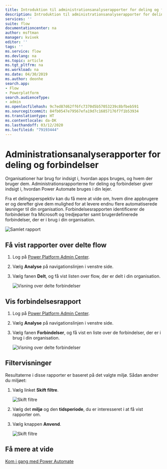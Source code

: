 ```yaml
---
title: Introduktion til administrationsanalyserapporter for deling og forbindelser | Microsoft Docs
description: Introduktion til administrationsanalyserapporter for deling og forbindelser for Power Automate
services: ''
suite: flow
documentationcenter: na
author: msftman
manager: kvivek
editor: ''
tags: ''
ms.service: flow
ms.devlang: na
ms.topic: article
ms.tgt_pltfrm: na
ms.workload: na
ms.date: 04/30/2019
ms.author: deonhe
search.app:
- Flow
- Powerplatform
search.audienceType:
- admin
ms.openlocfilehash: 9c7ed87d62ff6fc7370d5b57053239c8bfbeb591
ms.sourcegitcommit: 84fb0547e79567efa19d7c16857176f7f1b53934
ms.translationtype: HT
ms.contentlocale: da-DK
ms.lasthandoff: 03/12/2020
ms.locfileid: "79193444"
---
```

# <a name="sharing-and-connectors-admin-analytics-reports"></a>Administrationsanalyserapporter for deling og forbindelser


Organisationer har brug for indsigt i, hvordan apps bruges, og hvem der bruger dem. Administrationsrapporterne for deling og forbindelser giver indsigt i, hvordan Power Automate bruges i din lejer. 

Fra et delingsperspektiv kan du få mere at vide om, hvem dine appbrugere er og derefter give dem mulighed for at levere endnu flere automatiserede løsninger til din organisation. Forbindelsesrapporten identificerer de forbindelser fra Microsoft og tredjeparter samt brugerdefinerede forbindelser, der er i brug i din organisation.

![Samlet rapport](media/admin-analytics-report/default-report.png)

## <a name="view-shared-flows-reports"></a>Få vist rapporter over delte flow

1. Log på [Power Platform Admin Center](https://admin.powerplatform.microsoft.com/).
1. Vælg **Analyse** på navigationslinjen i venstre side.
1. Vælg fanen **Delt**, og få vist listen over flow, der er delt i din organisation.
 
    ![Visning over delte forbindelser](media/admin-analytics-report/shared-tab.png)


## <a name="view-connectors-report"></a>Vis forbindelsesrapport

1. Log på [Power Platform Admin Center](https://admin.powerplatform.microsoft.com/).
1. Vælg **Analyse** på navigationslinjen i venstre side.
1. Vælg fanen **Forbindelser**, og få vist en liste over de forbindelser, der er i brug i din organisation.
 
    ![Visning over delte forbindelser](media/admin-analytics-report/connectors-tab.png)

## <a name="filter-views"></a>Filtervisninger

Resultaterne i disse rapporter er baseret på det valgte miljø. Sådan ændrer du miljøet:

1. Vælg linket **Skift filtre**.
    
    ![Skift filtre](media/admin-analytics-report/filters.png)

1. Vælg det **miljø** og den **tidsperiode**, du er interesseret i at få vist rapporter om.
1. Vælg knappen **Anvend**.

    ![Skift filtre](media/admin-analytics-report/filters-detail.png)

## <a name="learn-more"></a>Få mere at vide

[Kom i gang med Power Automate](getting-started.md)











